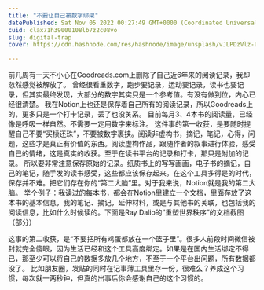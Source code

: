 ```yaml
---
title: "不要让自己被数字绑架"
datePublished: Sat Nov 05 2022 00:27:49 GMT+0000 (Coordinated Universal Time)
cuid: clax71h39000108lb7z2c08vo
slug: digital-trap
cover: https://cdn.hashnode.com/res/hashnode/image/unsplash/vJLPDzVlz-U/upload/v1669422446958/Zlq5ZeQgX.jpeg

---
```


前几周有一天不小心在Goodreads.com上删除了自己近6年来的阅读记录，我却忽然感觉被解放了。
曾经很看重数字，跑步要记录，运动要记录，读书也要记录，但其实最终发现，大部分的数字其实只是一个参考值。有没有做到位，内心已经很清楚。
我在Notion上也还是保存着自己所有的阅读记录，所以Goodreads上的，更多只是一个打卡记录，丢了也没关系。
目前每月3、4本书的阅读量，已经像是呼吸一样自然。不需要一定用数字来标注。
这件事的第一收获，是要随时提醒自己不要“买椟还珠”，不要被数字裹挟。阅读非虚构书，摘记，笔记，心得，问题，这些才是真正有价值的东西。阅读虚构作品，跟随作者的叙事进行体验，感受自己的情绪，这是真实的收获。至于在读书平台的记录和打卡，那只是附加的记录。
所以要非常注意保存原始的记录。纸质书上的写写画画，电子书的摘记，自己的笔记，随手发的读书感受，这些都应该保存起来。在这个工具多得是的时代，保存并不难。把它们存在你的“第二大脑”里。对于我来说，Notion就是我的第二大脑。
举个例子：我读过的每本书，都会在Notion里建立一个文档，里面存放了这本书的基本信息，我的笔记、摘记，延伸材料，或是与其他书的关联，也包括我的阅读信息，比如什么时候读的。下面是Ray Dalio的“重塑世界秩序”的文档截图（部分）

这事的第二收获，是“不要把所有鸡蛋都放在一个篮子里”。很多人前段时间微信被封就完全傻眼，因为生活已经和这个工具高度绑定。如果是在国内生活绑定不得已，那至少可以将自己的数据多放几个地方，不至于一个平台出问题，所有数据都没了。
比如朋友圈，发贴的同时在记事薄工具里存一份，很难么？养成这个习惯，每次就一两秒钟，但真的出事后你会感谢自己的这个习惯的。